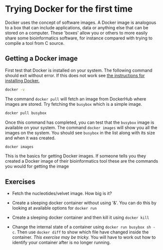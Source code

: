 # Trying Docker for the first time

Docker uses the concept of software images. A Docker image is analogous to a
box that can include applications, data or anything else that can be stored on
a computer. These 'boxes' allow you or others to more easily share some
bioinformatics software, for instance compared with trying to compile a tool
from C source.

## Getting a Docker image

First test that Docker is installed on your system. The following command
should exit without error. If this does not work see [the instructions for
installing Docker.][install]

[install]: https://docs.docker.com/installation/

~~~ bash
docker -v
~~~

The command `docker pull` will fetch an image from DockerHub where images are
stored. Try fetching the `busybox` which is a simple image.

~~~ bash
docker pull busybox
~~~

Once this command has completed, you can test that the `busybox` image is
available on your system. The command `docker images` will show you all the
images on the system. You should see `busybox` in the list along with its size
and when it was created.

~~~ bash
docker images
~~~

This is the basics for getting Docker images. If someone tells you they created
a Docker image of their bioinformatics tool these are the commands you would
for getting the image


## Exercises

  * Fetch the nucleotides/velvet image. How big is it?

  * Create a sleeping docker container without using '&'. You can do this by
    looking at available options for `docker run`

  * Create a sleeping docker container and then kill it using `docker kill`

  * Change the internal state of a container using `docker run busybox sh -c`.
    Then use `docker diff` to show which file have changed inside the
    container. *This exercise may be tricky.* You will have to work out how to
    identify your container after is no longer running.

